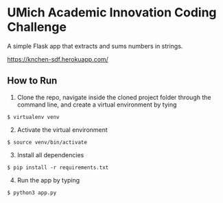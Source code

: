 # UMich Academic Innovation Coding Challenge

A simple Flask app that extracts and sums numbers in strings.

https://knchen-sdf.herokuapp.com/

## How to Run

1. Clone the repo, navigate inside the cloned project folder through the command line, and create a virtual environment by tying 

```
$ virtualenv venv
```

2. Activate the virtual environment

```
$ source venv/bin/activate
```

3. Install all dependencies

```
$ pip install -r requirements.txt
```

4. Run the app by typing

```
$ python3 app.py
```
